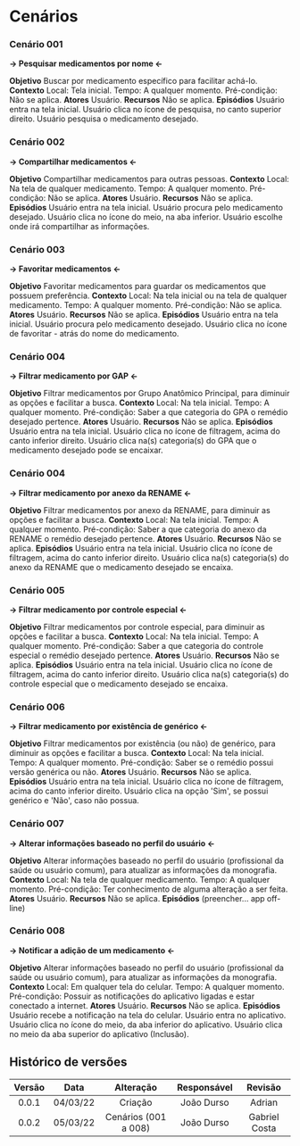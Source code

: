 # Cenários

### Cenário 001
**-> Pesquisar medicamentos por nome <-**

**Objetivo** 
Buscar por medicamento específico para facilitar achá-lo.
**Contexto** 
Local: Tela inicial.
Tempo: A qualquer momento.
Pré-condição: Não se aplica.
**Atores** 
Usuário.
**Recursos** 
Não se aplica.
**Episódios**
Usuário entra na tela inicial.
Usuário clica no ícone de pesquisa, no canto superior direito.
Usuário pesquisa o medicamento desejado.

### Cenário 002
**-> Compartilhar medicamentos <-** 

**Objetivo** 
Compartilhar medicamentos para outras pessoas.
**Contexto** 
Local: Na tela de qualquer medicamento.
Tempo: A qualquer momento.
Pré-condição: Não se aplica.
**Atores** 
Usuário.
**Recursos** 
Não se aplica.
**Episódios**
Usuário entra na tela inicial.
Usuário procura pelo medicamento desejado.
Usuário clica no ícone do meio, na aba inferior.
Usuário escolhe onde irá compartilhar as informações.

### Cenário 003
**-> Favoritar medicamentos <-** 

**Objetivo** 
Favoritar medicamentos para guardar os medicamentos que possuem preferência.
**Contexto** 
Local: Na tela inicial ou na tela de qualquer medicamento.
Tempo: A qualquer momento.
Pré-condição: Não se aplica.
**Atores** 
Usuário.
**Recursos** 
Não se aplica.
**Episódios**
Usuário entra na tela inicial.
Usuário procura pelo medicamento desejado.
Usuário clica no ícone de favoritar - atrás do nome do medicamento. 

### Cenário 004
**-> Filtrar medicamento por GAP <-** 

**Objetivo** 
Filtrar medicamentos por Grupo Anatômico Principal, para diminuir as opções e facilitar a busca.
**Contexto** 
Local: Na tela inicial.
Tempo: A qualquer momento.
Pré-condição: Saber a que categoria do GPA o remédio desejado pertence.
**Atores** 
Usuário.
**Recursos** 
Não se aplica.
**Episódios**
Usuário entra na tela inicial.
Usuário clica no ícone de filtragem, acima do canto inferior direito.
Usuário clica na(s) categoria(s) do GPA que o medicamento desejado pode se encaixar.

### Cenário 004
**-> Filtrar medicamento por anexo da RENAME <-** 

**Objetivo** 
Filtrar medicamentos por anexo da RENAME, para diminuir as opções e facilitar a busca.
**Contexto** 
Local: Na tela inicial.
Tempo: A qualquer momento.
Pré-condição: Saber a que categoria do anexo da RENAME o remédio desejado pertence.
**Atores** 
Usuário.
**Recursos** 
Não se aplica.
**Episódios**
Usuário entra na tela inicial.
Usuário clica no ícone de filtragem, acima do canto inferior direito.
Usuário clica na(s) categoria(s) do anexo da RENAME que o medicamento desejado se encaixa.

### Cenário 005
**-> Filtrar medicamento por controle especial <-** 

**Objetivo** 
Filtrar medicamentos por controle especial, para diminuir as opções e facilitar a busca.
**Contexto** 
Local: Na tela inicial.
Tempo: A qualquer momento.
Pré-condição: Saber a que categoria do controle especial o remédio desejado pertence.
**Atores** 
Usuário.
**Recursos** 
Não se aplica.
**Episódios**
Usuário entra na tela inicial.
Usuário clica no ícone de filtragem, acima do canto inferior direito.
Usuário clica na(s) categoria(s) do controle especial que o medicamento desejado se encaixa.

### Cenário 006
**-> Filtrar medicamento por existência de genérico <-** 

**Objetivo** 
Filtrar medicamentos por existência (ou não) de genérico, para diminuir as opções e facilitar a busca.
**Contexto** 
Local: Na tela inicial.
Tempo: A qualquer momento.
Pré-condição: Saber se o remédio possui versão genérica ou não.
**Atores** 
Usuário.
**Recursos** 
Não se aplica.
**Episódios**
Usuário entra na tela inicial.
Usuário clica no ícone de filtragem, acima do canto inferior direito.
Usuário clica na opção 'Sim', se possui genérico e 'Não', caso não possua.

### Cenário 007
**-> Alterar informações baseado no perfil do usuário <-** 

**Objetivo** 
Alterar informações baseado no perfil do usuário (profissional da saúde ou usuário comum), para atualizar as informações da monografia.
**Contexto** 
Local: Na tela de qualquer medicamento.
Tempo: A qualquer momento.
Pré-condição: Ter conhecimento de alguma alteração a ser feita.
**Atores** 
Usuário.
**Recursos** 
Não se aplica.
**Episódios**
(preencher... app off-line)

### Cenário 008
**-> Notificar a adição de um medicamento <-** 

**Objetivo** 
Alterar informações baseado no perfil do usuário (profissional da saúde ou usuário comum), para atualizar as informações da monografia.
**Contexto** 
Local: Em qualquer tela do celular.
Tempo: A qualquer momento.
Pré-condição: Possuir as notificações do aplicativo ligadas e estar conectado a internet.
**Atores** 
Usuário.
**Recursos** 
Não se aplica.
**Episódios**
Usuário recebe a notificação na tela do celular.
Usuário entra no aplicativo.
Usuário clica no ícone do meio, da aba inferior do aplicativo.
Usuário clica no meio da aba superior do aplicativo (Inclusão).

## Histórico de versões

Versão|Data|Alteração|Responsável|Revisão|
:-:|:-:|:-:|:-:|:-:|
0.0.1|04/03/22|Criação|João Durso|Adrian|
0.0.2|05/03/22|Cenários (001 a 008)|João Durso|Gabriel Costa|


